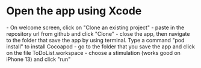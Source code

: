 <h1>Open the app using Xcode</h1>
- On welcome screen, click on "Clone an existing project"
- paste in the repository url from github and click "Clone" 
- close the app, then navigate to the folder that save the app by using terminal. Type a command "pod install" to install Cocoapod
- go to the folder that you save the app and click on the file ToDoList.workspace
- choose a stimulation (works good on iPhone 13) and click "run"
